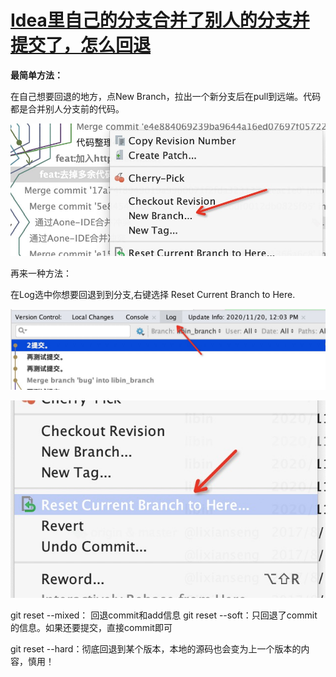 # [Idea里自己的分支合并了别人的分支并提交了，怎么回退](https://www.cnblogs.com/jiliunyongjin/p/14008567.html)

**最简单方法：**

在自己想要回退的地方，点New Branch，拉出一个新分支后在pull到远端。代码都是合并别人分支前的代码。

![img](.Idea里自己的分支合并了别人的分支并提交了，怎么回退.assets/1000648-20201119230723363-1881521618.png)

 

再来一种方法：

在Log选中你想要回退到到分支,右键选择 Reset Current Branch to Here.

![img](.Idea里自己的分支合并了别人的分支并提交了，怎么回退.assets/1000648-20201120121705610-687508565.png)

 

 

![img](.Idea里自己的分支合并了别人的分支并提交了，怎么回退.assets/1000648-20201120121624389-1962509994.png)

 

 

git reset --mixed： 回退commit和add信息
git reset --soft：只回退了commit的信息。如果还要提交，直接commit即可

git reset --hard：彻底回退到某个版本，本地的源码也会变为上一个版本的内容，慎用！
